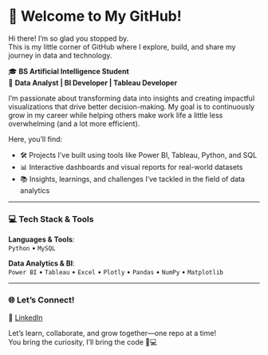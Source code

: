 # 🌟 Welcome to My GitHub!

Hi there! I’m so glad you stopped by.  
This is my little corner of GitHub where I explore, build, and share my journey in data and technology.

🎓 **BS Artificial Intelligence Student**  
💼 **Data Analyst | BI Developer | Tableau Developer**

I’m passionate about transforming data into insights and creating impactful visualizations that drive better decision-making. My goal is to continuously grow in my career while helping others make work life a little less overwhelming (and a lot more efficient).

Here, you’ll find:

- 🛠️ Projects I’ve built using tools like Power BI, Tableau, Python, and SQL  
- 📊 Interactive dashboards and visual reports for real-world datasets  
- 📚 Insights, learnings, and challenges I’ve tackled in the field of data analytics  

---

### 💻 Tech Stack & Tools

**Languages & Tools**:  
`Python` • `MySQL` 

**Data Analytics & BI**:  
`Power BI` • `Tableau` • `Excel` • `Plotly` • `Pandas` • `NumPy` • `Matplotlib`  



---

### 🌐 Let’s Connect!

📌 [LinkedIn](www.linkedin.com/in/hamna-shoukat-b5b520324)  

Let’s learn, collaborate, and grow together—one repo at a time!  
You bring the curiosity, I’ll bring the code 🍪💻
